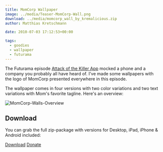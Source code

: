 ```yaml
---
title: MomCorp Wallpaper
image: ../media/Teaser-MomCorp-Wall.png
download: ../media/momcorp_wall_by_kremalicious.zip
author: Matthias Kretschmann

date: 2010-07-03 17:12:53+00:00

tags:
  - goodies
  - wallpaper
  - futurama
---
```


The Futurama episode [Attack of the Killer App](http://en.wikipedia.org/wiki/Attack_of_the_Killer_App) mocked a phone and a company you probably all have heard of. I've made some wallpapers with the logo of MomCorp presented everywhere in this episode.

The wallpaper comes in four versions with two color variations and two text variations with Mom's favorite tagline. Here's an overview:

![MomCorp-Walls-Overview](../media/MomCorp-Walls-Overview.png)

## Download

You can grab the full zip-package with versions for Desktop, iPad, iPhone & Android included:

<p class="content-download">
    <a class="btn-primary icon-download" href="../media/momcorp_wall_by_kremalicious.zip">Download</a>
    <a href="http://krlc.us/givecoffee" class="icon-heart">Donate</a>
</p>
